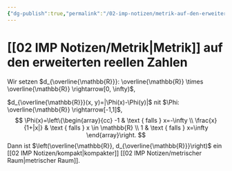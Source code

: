 ```yaml
---
{"dg-publish":true,"permalink":"/02-imp-notizen/metrik-auf-den-erweiterten-reellen-zahlen/"}
---
```


# [[02 IMP Notizen/Metrik|Metrik]] auf den erweiterten reellen Zahlen
Wir setzen $d_{\overline{\mathbb{R}}}: \overline{\mathbb{R}} \times \overline{\mathbb{R}} \rightarrow[0, \infty)$, 

$d_{\overline{\mathbb{R}}}(x, y)=|\Phi(x)-\Phi(y)|$ nit $\Phi: \overline{\mathbb{R}} \rightarrow[-1,1]$,
$$
\Phi(x)=\left\{\begin{array}{cc}
-1 & \text { falls } x=-\infty \\
\frac{x}{1+|x|} & \text { falls } x \in \mathbb{R} \\
1 & \text { falls } x=\infty
\end{array}\right.
$$
Dann ist $\left(\overline{\mathbb{R}}, d_{\overline{\mathbb{R}}}\right)$ ein [[02 IMP Notizen/kompakt|kompakter]] [[02 IMP Notizen/metrischer Raum|metrischer Raum]].